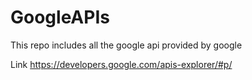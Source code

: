 # GoogleAPIs
This repo includes all the google api provided by google

Link
https://developers.google.com/apis-explorer/#p/
